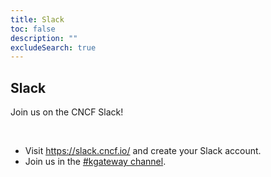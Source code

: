 ```yaml
---
title: Slack
toc: false
description: ""
excludeSearch: true
---
```


<section class="bg-primary-bg text-white pb-[4.375rem] lg:pb-28 px-4 lg:px-12 xl:px-25 bg-[url(/hero-background.svg)] bg-center bg-no-repeat pt-[9.875rem] lg:pt-50 bg-[length:61.85319rem_60.14119rem] lg:bg-auto">
  <div class="mx-auto max-w-[1440px] flex flex-col justify-center items-center">
    <h1 class="text-[2.1875rem] lg:text-[4.0625rem] font-semibold font-heading leading-[2.40625rem] lg:leading-[4.46875rem]">
      Slack
    </h1>
  </div>
</section>

<section class="text-primary-text items-center p-8 md:p-25 flex flex-col min-h-[48vh] text-xl">
  <p>Join us on the CNCF Slack!</p>
  <br/>
  <ul class="list-disc">
    <li>Visit <a class="text-primary-bg" href="https://slack.cncf.io/">https://slack.cncf.io/</a> and create your Slack account.</li>
    <li>Join us in the <a class="text-primary-bg" href="https://cloud-native.slack.com/archives/C080D3PJMS4">#kgateway channel</a>.</li>
</section>